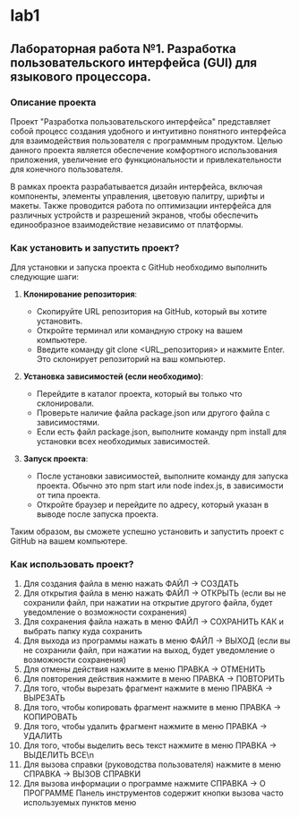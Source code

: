 # lab1
## Лабораторная работа №1. Разработка пользовательского интерфейса (GUI) для языкового процессора.
### Описание проекта
Проект "Разработка пользовательского интерфейса" представляет собой процесс создания удобного и интуитивно понятного интерфейса для взаимодействия пользователя с программным продуктом. Целью данного проекта является обеспечение комфортного использования приложения, увеличение его функциональности и привлекательности для конечного пользователя.

В рамках проекта разрабатывается дизайн интерфейса, включая компоненты, элементы управления, цветовую палитру, шрифты и макеты. Также проводится работа по оптимизации интерфейса для различных устройств и разрешений экранов, чтобы обеспечить единообразное взаимодействие независимо от платформы.

### Как установить и запустить проект?
Для установки и запуска проекта с GitHub необходимо выполнить следующие шаги:

1. **Клонирование репозитория**: 
   - Скопируйте URL репозитория на GitHub, который вы хотите установить.
   - Откройте терминал или командную строку на вашем компьютере.
   - Введите команду git clone <URL_репозитория> и нажмите Enter. Это склонирует репозиторий на ваш компьютер.

2. **Установка зависимостей (если необходимо)**:
   - Перейдите в каталог проекта, который вы только что склонировали.
   - Проверьте наличие файла package.json или другого файла с зависимостями.
   - Если есть файл package.json, выполните команду npm install для установки всех необходимых зависимостей.

3. **Запуск проекта**:
   - После установки зависимостей, выполните команду для запуска проекта. Обычно это npm start или node index.js, в зависимости от типа проекта.
   - Откройте браузер и перейдите по адресу, который указан в выводе после запуска проекта.

Таким образом, вы сможете успешно установить и запустить проект с GitHub на вашем компьютере.

### Как использовать проект?
1. Для создания файла в меню нажать ФАЙЛ -> СОЗДАТЬ
2. Для открытия файла в меню нажать ФАЙЛ -> ОТКРЫТЬ (если вы не сохранили файл, при нажатии на открытие другого файла, будет уведомление о возможности сохранения)
3. Для сохранения файла нажать в меню ФАЙЛ -> СОХРАНИТЬ КАК и выбрать папку куда сохранить
4. Для выхода из программы нажать в меню ФАЙЛ -> ВЫХОД (если вы не сохранили файл, при нажатии на выход, будет уведомление о возможности сохранения)
5. Для отмены действия нажмите в меню ПРАВКА -> ОТМЕНИТЬ
6. Для повторения действия нажмите в меню ПРАВКА -> ПОВТОРИТЬ
7. Для того, чтобы вырезать фрагмент нажмите в меню ПРАВКА -> ВЫРЕЗАТЬ
8. Для того, чтобы копировать фрагмент нажмите в меню ПРАВКА -> КОПИРОВАТЬ
9. Для того, чтобы удалить фрагмент нажмите в меню ПРАВКА -> УДАЛИТЬ
10. Для того, чтобы выделить весь текст нажмите в меню ПРАВКА -> ВЫДЕЛИТЬ ВСЕ\n
11. Для вызова справки (руководства пользователя) нажмите в меню СПРАВКА -> ВЫЗОВ СПРАВКИ
12. Для вызова информации о программе нажмите СПРАВКА -> О ПРОГРАММЕ
Панель инструментов содержит кнопки вызова часто используемых пунктов меню
